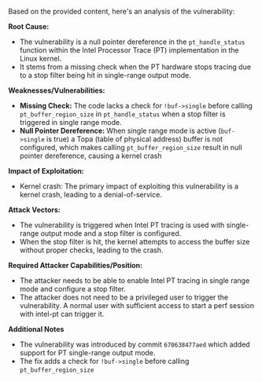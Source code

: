 Based on the provided content, here's an analysis of the vulnerability:

**Root Cause:**
- The vulnerability is a null pointer dereference in the `pt_handle_status` function within the Intel Processor Trace (PT) implementation in the Linux kernel.
- It stems from a missing check when the PT hardware stops tracing due to a stop filter being hit in single-range output mode.

**Weaknesses/Vulnerabilities:**
- **Missing Check:** The code lacks a check for `!buf->single` before calling `pt_buffer_region_size` in `pt_handle_status` when a stop filter is triggered in single range mode.
- **Null Pointer Dereference:** When single range mode is active (`buf->single` is true) a Topa (table of physical address) buffer is not configured, which makes calling `pt_buffer_region_size` result in null pointer dereference, causing a kernel crash

**Impact of Exploitation:**
- Kernel crash: The primary impact of exploiting this vulnerability is a kernel crash, leading to a denial-of-service.

**Attack Vectors:**
- The vulnerability is triggered when Intel PT tracing is used with single-range output mode and a stop filter is configured.
- When the stop filter is hit, the kernel attempts to access the buffer size without proper checks, leading to the crash.

**Required Attacker Capabilities/Position:**
- The attacker needs to be able to enable Intel PT tracing in single range mode and configure a stop filter.
- The attacker does not need to be a privileged user to trigger the vulnerability. A normal user with sufficient access to start a perf session with intel-pt can trigger it.

**Additional Notes**
- The vulnerability was introduced by commit `670638477aed` which added support for PT single-range output mode.
- The fix adds a check for `!buf->single` before calling `pt_buffer_region_size`